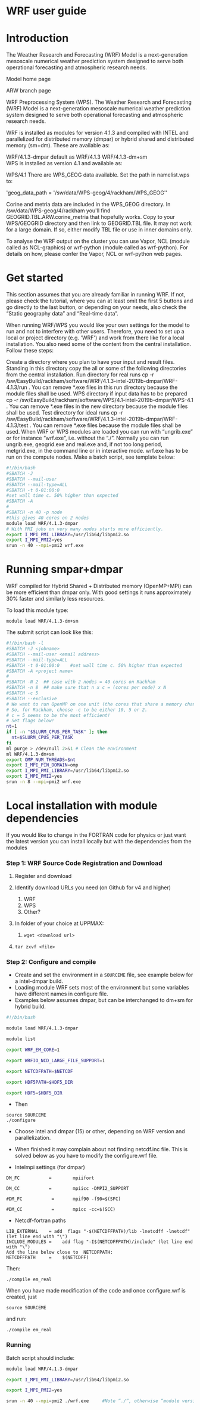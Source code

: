 # WRF user guide

# Introduction
The Weather Research and Forecasting (WRF) Model is a next-generation mesoscale numerical weather prediction system designed to serve both operational forecasting and atmospheric research needs.

Model home page

ARW branch page

WRF Preprocessing System (WPS). The Weather Research and Forecasting (WRF) Model is a next-generation mesoscale numerical weather prediction system designed to serve both operational forecasting and atmospheric research needs.

WRF is installed as modules for version 4.1.3 and compiled with INTEL and parallelized for distributed memory (dmpar) or hybrid shared and distributed memory (sm+dm). These are available as:

WRF/4.1.3-dmpar     default as WRF/4.1.3
WRF/4.1.3-dm+sm    
WPS is installed as version 4.1 and available as:

WPS/4.1
There are WPS_GEOG data available.
Set the path in namelist.wps to: 

'geog_data_path = '/sw/data/WPS-geog/4/rackham/WPS_GEOG''

Corine and metria data are included in the WPS_GEOG directory.
In /sw/data/WPS-geog/4/rackham you'll find GEOGRID.TBL.ARW.corine_metria that hopefully works. Copy to your WPS/GEOGRID directory and then link to GEOGRID.TBL file.
It may not work for a large domain. If so, either modify TBL file or use in inner domains only.

To analyse the WRF output on the cluster you can use Vapor, NCL (module called as NCL-graphics) or wrf-python (module called as wrf-python). For details on how, please confer the Vapor, NCL or wrf-python web pages.

# Get started
This section assumes that you are already familiar in running WRF. If not, please check the tutorial, where you can at least omit the first 5 buttons and go directly to the last button, or depending on your needs, also check the “Static geography data” and “Real-time data”.

When running WRF/WPS you would like your own settings for the model to run and not to interfere with other users. Therefore, you need to set up a local or project directory (e.g. 'WRF') and work from there like for a local installation. You also need some of the content from the central installation. Follow these steps:

Create a directory where you plan to have your input and result files.
Standing in this directory copy the all or some of the following directories from the central installation.
Run directory                           for real runs
cp -r /sw/EasyBuild/rackham/software/WRF/4.1.3-intel-2019b-dmpar/WRF-4.1.3/run .
You can remove *.exe files in this run directory because the module files shall be used.
WPS directory                          if input data has to be prepared
cp -r /sw/EasyBuild/rackham/software/WPS/4.1-intel-2019b-dmpar/WPS-4.1 .
You can remove *.exe files in the new directory because the module files shall be used.
Test directory                          for ideal runs
cp -r /sw/EasyBuild/rackham/software/WRF/4.1.3-intel-2019b-dmpar/WRF-4.1.3/test .
You can remove *.exe files because the module files shall be used.
When WRF or WPS modules are loaded you can run with “ungrib.exe” or for instance “wrf.exe”, i.e. without the “./”.
Normally you can run ungrib.exe, geogrid.exe and real.exe and, if not too long period, metgrid.exe, in the command line or in interactive mode.
wrf.exe has to be run on the compute nodes. Make a batch script, see template below:

```bash
#!/bin/bash
#SBATCH -J 
#SBATCH --mail-user 
#SBATCH --mail-type=ALL 
#SBATCH -t 0-01:00:0 
#set wall time c. 50% higher than expected 
#SBATCH -A 
# 
#SBATCH -n 40 -p node 
#this gives 40 cores on 2 nodes 
module load WRF/4.1.3-dmpar 
# With PMI jobs on very many nodes starts more efficiently. 
export I_MPI_PMI_LIBRARY=/usr/lib64/libpmi2.so 
export I_MPI_PMI2=yes 
srun -n 40 --mpi=pmi2 wrf.exe
```

# Running smpar+dmpar

WRF compiled for Hybrid Shared + Distributed memory (OpenMP+MPI) can be more efficient than dmpar only. With good settings it runs approximately 30% faster and similarly less resources.

To load this module type:

```
module load WRF/4.1.3-dm+sm
```

The submit script can look like this:

```bash
#!/bin/bash -l
#SBATCH -J <jobname>
#SBATCH --mail-user <email address>
#SBATCH --mail-type=ALL
#SBATCH -t 0-01:00:0    #set wall time c. 50% higher than expected
#SBATCH -A <project name>
#
#SBATCH -N 2  ## case with 2 nodes = 40 cores on Rackham
#SBATCH -n 8  ## make sure that n x c = (cores per node) x N
#SBATCH -c 5
#SBATCH --exclusive
# We want to run OpenMP on one unit (the cores that share a memory channel, 10 on Rackham) or a part of it.
# So, for Rackham, choose -c to be either 10, 5 or 2.
# c = 5 seems to be the most efficient!
# Set flags below!
nt=1
if [ -n "$SLURM_CPUS_PER_TASK" ]; then
  nt=$SLURM_CPUS_PER_TASK
fi
ml purge > /dev/null 2>&1 # Clean the environment
ml WRF/4.1.3-dm+sm
export OMP_NUM_THREADS=$nt
export I_MPI_PIN_DOMAIN=omp
export I_MPI_PMI_LIBRARY=/usr/lib64/libpmi2.so
export I_MPI_PMI2=yes
srun -n 8 --mpi=pmi2 wrf.exe

```

# Local installation with module dependencies

If you would like to change in the FORTRAN code for physics or just want the latest version you can install locally but with the dependencies from the modules

### Step 1: WRF Source Code Registration and Download

1. Register and download
1. Identify download URLs you need (on Github for v4 and higher)

    1. WRF
    1. WPS
    1. Other?

1. In folder of your choice at UPPMAX:
    1. ``wget <download url>``
1. ``tar zxvf <file>``

### Step 2: Configure and compile
- Create and set the environment in a ``SOURCEME``  file, see example below for a intel-dmpar build.
- Loading module WRF sets most of the environment but some variables have different names in configure file.
- Examples below assumes dmpar, but can be interchanged to dm+sm for hybrid build.

```bash
#!/bin/bash

module load WRF/4.1.3-dmpar

module list

export WRF_EM_CORE=1

export WRFIO_NCD_LARGE_FILE_SUPPORT=1

export NETCDFPATH=$NETCDF

export HDF5PATH=$HDF5_DIR

export HDF5=$HDF5_DIR
```  

- Then
```
source SOURCEME
./configure
```

- Choose intel and dmpar (15) or other, depending on WRF version and parallelization.
- When finished it may complain about not finding netcdf.inc file. This is solved below as you have to modify the configure.wrf file.

- Intelmpi settings (for dmpar)

```
DM_FC           =        mpiifort

DM_CC           =        mpiicc -DMPI2_SUPPORT

#DM_FC           =       mpif90 -f90=$(SFC)

#DM_CC           =       mpicc -cc=$(SCC)
```

- Netcdf-fortran paths

```
LIB_EXTERNAL    = add  flags "-$(NETCDFFPATH)/lib -lnetcdff -lnetcdf"  (let line end with "\")
INCLUDE_MODULES =    add flag "-I$(NETCDFFPATH)/include" (let line end with "\")
Add the line below close to  NETCDFPATH:
NETCDFFPATH     =    $(NETCDFF)
```

Then:
```
./compile em_real
```

When you have made modification of the code and once configure.wrf is created, just

```
source SOURCEME 
```
and run:
```
./compile em_real 
```
### Running
Batch script should include:

```bash
module load WRF/4.1.3-dmpar

export I_MPI_PMI_LIBRARY=/usr/lib64/libpmi2.so

export I_MPI_PMI2=yes

srun -n 40 --mpi=pmi2 ./wrf.exe     #Note ”./”, otherwise ”module version of wrf.exe” is used
```
